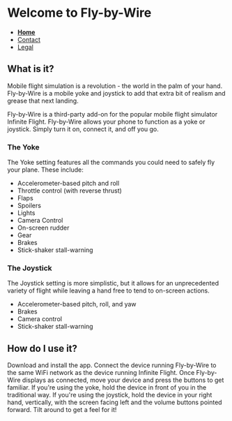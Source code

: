 # Welcome to Fly-by-Wire

- **[Home](https://tomthetank46.github.io/Fly-by-Wire/index)**
- [Contact](https://tomthetank46.github.io/Fly-by-Wire/contact)
- [Legal](https://tomthetank46.github.io/Fly-by-Wire/legal)

## What is it?

Mobile flight simulation is a revolution - the world in the palm of your hand. Fly-by-Wire is a mobile yoke and joystick to add that extra bit of realism and grease that next landing.

Fly-by-Wire is a third-party add-on for the popular mobile flight simulator Infinite Flight. Fly-by-Wire allows your phone to function as a yoke or joystick. Simply turn it on, connect it, and off you go.

### The Yoke
The Yoke setting features all the commands you could need to safely fly your plane. These include:
- Accelerometer-based pitch and roll
- Throttle control (with reverse thrust)
- Flaps
- Spoilers
- Lights
- Camera Control
- On-screen rudder
- Gear
- Brakes
- Stick-shaker stall-warning

### The Joystick
The Joystick setting is more simplistic, but it allows for an unprecedented variety of flight while leaving a hand free to tend to on-screen actions.
- Accelerometer-based pitch, roll, and yaw
- Brakes
- Camera control
- Stick-shaker stall-warning

## How do I use it?
Download and install the app. Connect the device running Fly-by-Wire to the same WiFi network as the device running Infinite Flight. Once Fly-by-Wire displays as connected, move your device and press the buttons to get familiar. If you're using the yoke, hold the device in front of you in the traditional way. If you're using the joystick, hold the device in your right hand, vertically, with the screen facing left and the volume buttons pointed forward. Tilt around to get a feel for it!
